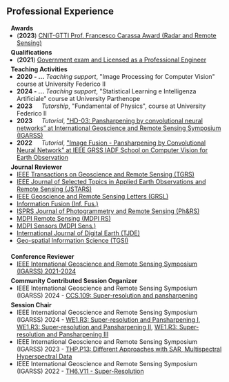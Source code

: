 ## Professional Experience

<h4 style="margin:0 10px 0;">Awards</h4>

<ul style="margin:0 0 5px;">
  <li><autocolor>(<strong>2023</strong>) <a href="https://itee.dieti.unina.it/index.php/it/26-news-xxxix-cycle/266-gtti-annual-meeting-award-winner-2023">CNIT-GTTI Prof. Francesco Carassa Award (Radar and Remote Sensing)</a></autocolor></li>
</ul>

<h4 style="margin:0 10px 0;">Qualifications</h4>

<ul style="margin:0 0 5px;">
  <li><autocolor>(<strong>2021</strong>) <a href="https://www.unina.it/documents/11958/24211580/ING.INF_2021.01.12_esito.11.1.pdf">Government exam and Licensed as a Professional Engineer</a></autocolor></li>
</ul>


<h4 style="margin:0 10px 0;">Teaching Activities</h4>
<ul style="margin:0 0 5px;">
  <li><autocolor><strong>2020 - ...</strong>  <em>Teaching support</em>,  "Image Processing for Computer Vision" course at University Federico II</autocolor></li>
  <li><autocolor><strong>2024 - ...</strong>  <em>Teaching support</em>,  "Statistical Learning e Intelligenza Artificiale" course at University Parthenope</autocolor></li>
  <li><autocolor><strong>2023</strong><code>&nbsp;&emsp;&emsp;</code><em>Tutorship</em>, "Fundamental of Physics", course at University Federico II</autocolor></li>
  <li><autocolor><strong>2023</strong><code>&nbsp;&emsp;&emsp;</code><em>Tutorial</em>, <a href="https://2023.ieeeigarss.org/tutorials.php#tut107">"HD-03: Pansharpening by convolutional neural networks” at International
Geoscience and Remote Sensing Symposium (IGARSS)</a></autocolor></li>
  <li><autocolor><strong>2022</strong><code>&nbsp;&emsp;&emsp;</code><em>Tutorial</em>, <a href="https://iadf-school.org/iadf_2022/">"Image Fusion - Pansharpening by Convolutional Neural Network” at IEEE GRSS IADF School on Computer Vision for Earth Observation</a></autocolor></li>
</ul>


<h4 style="margin:0 10px 0;">Journal Reviewer</h4>

<ul style="margin:0 0 20px;">
  <li><a href="https://ieeexplore.ieee.org/xpl/RecentIssue.jsp?punumber=36"><autocolor>IEEE Transactions on Geoscience and Remote Sensing (TGRS)</autocolor></a></li>
  <li><a href="https://ieeexplore.ieee.org/xpl/RecentIssue.jsp?punumber=4609443"><autocolor>IEEE Journal of Selected Topics in Applied Earth Observations and Remote Sensing (JSTARS)</autocolor></a></li>
  <li><a href="https://ieeexplore.ieee.org/xpl/RecentIssue.jsp?punumber=8859"><autocolor>IEEE Geoscience and Remote Sensing Letters (GRSL)</autocolor></a></li>
  <li><a href="https://www.sciencedirect.com/journal/information-fusion"><autocolor>Information Fusion (Inf. Fus.)</autocolor></a></li>
  <li><a href="https://www.sciencedirect.com/journal/isprs-journal-of-photogrammetry-and-remote-sensing"><autocolor>ISPRS Journal of Photogrammetry and Remote Sensing (Ph&RS)</autocolor></a></li>
  <li><a href="https://www.mdpi.com/journal/remotesensing/about"><autocolor>MDPI Remote Sensing (MDPI RS)</autocolor></a></li>
  <li><a href="https://www.mdpi.com/journal/sensors/about"><autocolor>MDPI Sensors (MDPI Sens.)</autocolor></a></li>
  <li><a href="https://www.tandfonline.com/journals/tjde20"><autocolor>International Journal of Digital Earth  (TJDE)</autocolor></a></li>
  <li><a href="https://www.tandfonline.com/journals/tgsi20"><autocolor>Geo-spatial Information Science (TGSI)</autocolor></a></li>
</ul>


<h4 style="margin:0 10px 0;">Conference Reviewer</h4>

<ul style="margin:0 0 5px;">
  <li><a href="https://2023.ieeeigarss.org/"><autocolor>IEEE International Geoscience and Remote Sensing Symposium (IGARSS) 2021-2024</autocolor></a></li>
</ul>


<h4 style="margin:0 10px 0;">Community Contributed Session Organizer</h4>

<ul style="margin:0 0 5px;">
  <li><autocolor>IEEE International Geoscience and Remote Sensing Symposium (IGARSS) 2024 - <a href="https://2024.ieeeigarss.org/community_contributed_sessions.php">CCS.109: Super-resolution and pansharpening</a></autocolor></li>
</ul>


<h4 style="margin:0 10px 0;">Session Chair</h4>

<ul style="margin:0 0 5px;">
  <li><autocolor>IEEE International Geoscience and Remote Sensing Symposium (IGARSS) 2024 - <a href="https://2024.ieeeigarss.org/view_session.php?SessionID=1190">WE1.R3: Super-resolution and Pansharpening I</a>, <a href="https://2024.ieeeigarss.org/view_session.php?SessionID=1191">WE1.R3: Super-resolution and Pansharpening II</a>, <a href="https://2024.ieeeigarss.org/view_session.php?SessionID=1340">WE1.R3: Super-resolution and Pansharpening III</a></autocolor></li>
  <li><autocolor>IEEE International Geoscience and Remote Sensing Symposium (IGARSS) 2023 - <a href="https://2023.ieeeigarss.org/view_session.php?SessionID=1119">THP.P13: Different Approaches with SAR, Multispectral Hyperspectral Data</a></autocolor></li>
  <li><autocolor>IEEE International Geoscience and Remote Sensing Symposium (IGARSS) 2022 - <a href="https://www.igarss2022.org/view_session.php?SessionID=1126">TH6.V11 - Super-Resolution</a></autocolor></li>
</ul>
